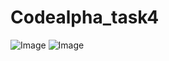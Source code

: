 # Codealpha_task4
![Image](https://github.com/user-attachments/assets/afca4292-5781-4750-af86-7750c6c93d68)
![Image](https://github.com/user-attachments/assets/a33bd6c1-4636-44e8-a3e5-650f4e7e390b)
